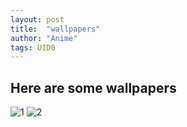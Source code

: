 ```yaml
---
layout: post 
title:  "wallpapers"
author: "Anime"
tags: UID0
---
```


## Here are some wallpapers
![1](https://raw.githubusercontent.com/UID-0000000/UID-0000000.github.io/main/images/bochi1.png)
![2](https://raw.githubusercontent.com/UID-0000000/UID-0000000.github.io/main/images/liang1.png)
